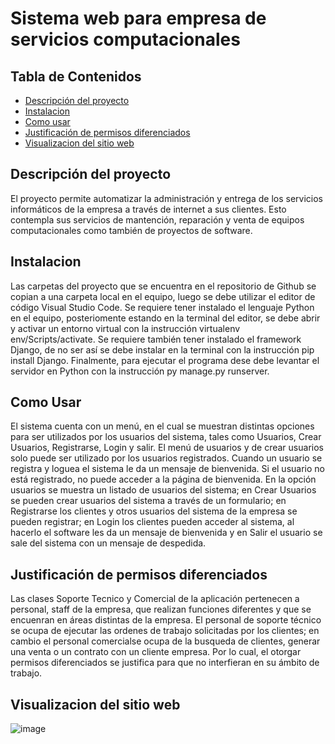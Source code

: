 # Sistema web para empresa de servicios computacionales


## Tabla de Contenidos

* [Descripción del proyecto](#Descripcion)
* [Instalacion](#Instalacion)
* [Como usar](#Uso)
* [Justificación de permisos diferenciados](#Justificacion)
* [Visualizacion del sitio web](#Visualizacion)

<a name="Descripcion"></a>
## Descripción del proyecto
 
El proyecto permite automatizar la administración y entrega de los servicios informáticos de la empresa a través de internet a sus clientes. 
Esto contempla sus servicios de mantención, reparación y venta de equipos computacionales como también de proyectos de software. 

<a name="Instalacion"></a>
## Instalacion

Las carpetas del proyecto que se encuentra en el repositorio de Github se copian a una carpeta local en el equipo, luego se debe
utilizar el editor de código Visual Studio Code. Se requiere tener instalado el lenguaje Python en el equipo, posteriomente estando en la terminal del editor, 
se debe abrir y activar un entorno virtual con la instrucción virtualenv env/Scripts/activate. Se requiere también tener instalado el framework Django, de no 
ser así se debe instalar en la terminal con la instrucción pip install Django. Finalmente, para ejecutar el programa dese debe levantar el servidor en Python
con la instrucción py manage.py runserver. 

<a name="Uso"></a>
## Como Usar

El sistema cuenta con un menú, en el cual se muestran distintas opciones para ser utilizados por los usuarios del sistema, tales como Usuarios,
Crear Usuarios, Registrarse, Login y salir. El menú de usuarios y de crear usuarios solo puede ser utilizado por los usuarios registrados. Cuando un usuario se
registra y loguea el sistema le da un mensaje de bienvenida. Si el usuario no está registrado, no puede acceder a la página de bienvenida. En la opción usuarios
se muestra un listado de usuarios del sistema; en Crear Usuarios se pueden crear usuarios del sistema a través de un formulario; en Registrarse los clientes y otros
usuarios del sistema de la empresa se pueden registrar; en Login los clientes pueden acceder al sistema, al hacerlo el software les da un mensaje de bienvenida
y en Salir el usuario se sale del sistema con un mensaje de despedida.

<a name="Justificacion"></a>
## Justificación de permisos diferenciados

Las clases Soporte Tecnico y Comercial de la aplicación pertenecen a personal, staff de la empresa, que realizan funciones 
diferentes y que se encuenran en áreas distintas de la empresa. El personal de soporte técnico se ocupa de ejecutar las ordenes de trabajo solicitadas por los clientes;
en cambio el personal comercialse ocupa de la busqueda de clientes, generar una venta o un contrato con un cliente empresa. Por lo cual, el otorgar permisos diferenciados
se justifica para que no interfieran en su ámbito de trabajo. 

<a name="Visualizacion"></a>
## Visualizacion del sitio web
![image](![image](https://user-images.githubusercontent.com/86745708/169434644-ef9e5c34-35c7-43dd-8481-3f5e9d0857b8.png))

